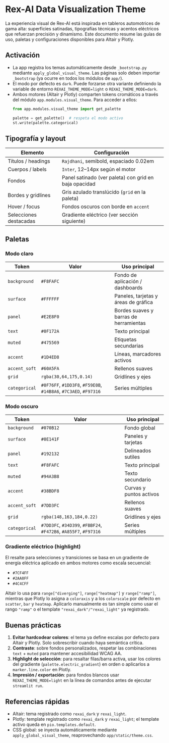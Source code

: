 # Rex-AI Data Visualization Theme

La experiencia visual de Rex-AI está inspirada en tableros automotrices de gama
alta: superficies satinadas, tipografías técnicas y acentos eléctricos que
refuerzan precisión y dinamismo. Este documento resume las guías de uso,
paletas y configuraciones disponibles para Altair y Plotly.

## Activación

* La app registra los temas automáticamente desde `_bootstrap.py` mediante
  `apply_global_visual_theme`. Las páginas solo deben importar `_bootstrap`
  (ya ocurre en todos los módulos de `app/`).
* El modo por defecto es `dark`. Puede forzarse otra variante definiendo la
  variable de entorno `REXAI_THEME_MODE=light` o `REXAI_THEME_MODE=dark`.
* Ambos motores (Altair y Plotly) comparten tokens cromáticos a través del
  módulo `app.modules.visual_theme`. Para acceder a ellos:  
  ```python
  from app.modules.visual_theme import get_palette

  palette = get_palette()  # respeta el modo activo
  st.write(palette.categorical)
  ```

## Tipografía y layout

| Elemento               | Configuración                                            |
|------------------------|----------------------------------------------------------|
| Títulos / headings     | `Rajdhani`, semibold, espaciado 0.02em                    |
| Cuerpos / labels       | `Inter`, 12–14px según el motor                           |
| Fondos                 | Panel satinado (ver paleta) con grid en baja opacidad     |
| Bordes y gridlines     | Gris azulado translúcido (`grid` en la paleta)            |
| Hover / focus          | Fondos oscuros con borde en `accent`                      |
| Selecciones destacadas | Gradiente eléctrico (ver sección siguiente)               |

## Paletas

### Modo claro

| Token              | Valor                                            | Uso principal                                  |
|--------------------|--------------------------------------------------|------------------------------------------------|
| `background`       | `#F8FAFC`                                        | Fondo de aplicación / dashboards               |
| `surface`          | `#FFFFFF`                                        | Paneles, tarjetas y áreas de gráfica           |
| `panel`            | `#E2E8F0`                                        | Bordes suaves y barras de herramientas         |
| `text`             | `#0F172A`                                        | Texto principal                                |
| `muted`            | `#475569`                                        | Etiquetas secundarias                          |
| `accent`           | `#1D4ED8`                                        | Líneas, marcadores activos                     |
| `accent_soft`      | `#60A5FA`                                        | Rellenos suaves                                |
| `grid`             | `rgba(30,64,175,0.14)`                            | Gridlines y ejes                               |
| `categorical`      | `#0F76FF`, `#1DD3F8`, `#F59E0B`, `#14B8A6`, `#7C3AED`, `#F97316` | Series múltiples | 

### Modo oscuro

| Token              | Valor                                            | Uso principal                                  |
|--------------------|--------------------------------------------------|------------------------------------------------|
| `background`       | `#070B12`                                        | Fondo global                                   |
| `surface`          | `#0E141F`                                        | Paneles y tarjetas                             |
| `panel`            | `#192132`                                        | Delineados sutiles                             |
| `text`             | `#F8FAFC`                                        | Texto principal                                |
| `muted`            | `#94A3B8`                                        | Texto secundario                               |
| `accent`           | `#38BDF8`                                        | Curvas y puntos activos                        |
| `accent_soft`      | `#7DD3FC`                                        | Rellenos suaves                                |
| `grid`             | `rgba(148,163,184,0.22)`                          | Gridlines y ejes                               |
| `categorical`      | `#7DD3FC`, `#34D399`, `#FBBF24`, `#F472B6`, `#A855F7`, `#F97316` | Series múltiples | 

### Gradiente eléctrico (highlight)

El resalte para selecciones y transiciones se basa en un gradiente de energía
eléctrica aplicado en ambos motores como escala secuencial:

* `#7CF4FF`
* `#2AA8FF`
* `#4C4CFF`

Altair lo usa para `range["diverging"]`, `range["heatmap"]` y `range["ramp"]`,
mientras que Plotly lo asigna a `coloraxis` y a los `colorscale` por defecto en
`scatter`, `bar` y `heatmap`. Aplicarlo manualmente es tan simple como usar el
rango `"ramp"` o el template `"rexai_dark"/"rexai_light"` ya registrado.

## Buenas prácticas

1. **Evitar hardcodear colores**: el tema ya define escalas por defecto para
   Altair y Plotly. Solo sobrescribir cuando haya semántica crítica.
2. **Contraste**: sobre fondos personalizados, respetar las combinaciones
   `text` + `muted` para mantener accesibilidad WCAG AA.
3. **Highlight de selección**: para resaltar filas/barra activa, usar los
   colores del gradiente (`palette.electric_gradient`) en orden o aplicarlos a
   `marker.line.color` en Plotly.
4. **Impresión / exportación**: para fondos blancos usar `REXAI_THEME_MODE=light`
   en la línea de comandos antes de ejecutar `streamlit run`.

## Referencias rápidas

* Altair: tema registrado como `rexai_dark` y `rexai_light`.
* Plotly: template registrado como `rexai_dark` y `rexai_light`; el template
  activo queda en `pio.templates.default`.
* CSS global: se inyecta automáticamente mediante `apply_global_visual_theme`,
  reaprovechando `app/static/theme.css`.
